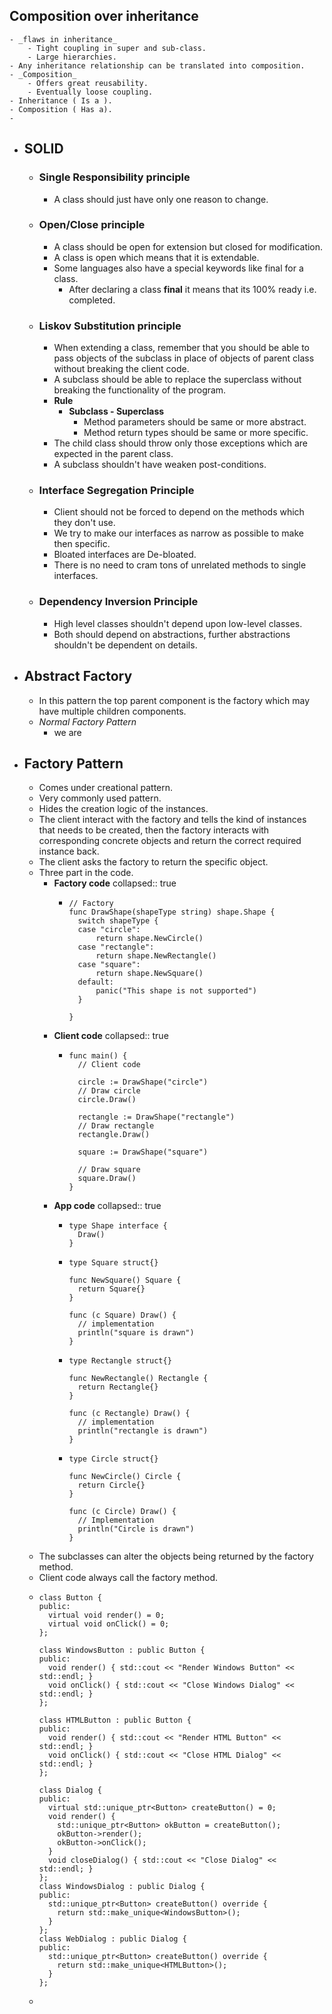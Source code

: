 ## Composition over inheritance
	- _flaws in inheritance_
		- Tight coupling in super and sub-class.
		- Large hierarchies.
	- Any inheritance relationship can be translated into composition.
	- _Composition_
		- Offers great reusability.
		- Eventually loose coupling.
	- Inheritance ( Is a ).
	- Composition ( Has a).
	-
- ## SOLID
	- ### **S**ingle Responsibility principle
		- A class should just have only one reason to change.
	- ### **O**pen/Close principle
		- A class should be open for extension but closed for modification.
		- A class is open which means that it is extendable.
		- Some languages also have a special keywords like final for a class.
			- After declaring a class __final__ it means that its 100% ready i.e. completed.
	- ### **L**iskov Substitution principle
		- When extending a class, remember that you should be able to pass objects of the subclass in place of objects of parent class without breaking the client code.
		- A subclass should be able to replace the superclass without breaking the functionality of the program.
		- **Rule**
			- **Subclass - Superclass**
				- Method parameters should be same or more abstract.
				- Method return types should be same or more specific.
		- The child class should throw only those exceptions which are expected in the parent class.
		- A subclass shouldn't have weaken post-conditions.
	- ### Interface Segregation Principle
		- Client should not be forced to depend on the methods which they don't use.
		- We try to make our interfaces as narrow as possible to make then specific.
		- Bloated interfaces are De-bloated.
		- There is no need to cram tons of unrelated methods to single interfaces.
	- ### Dependency Inversion Principle
		- High level classes shouldn't depend upon low-level classes.
		- Both should depend on abstractions, further abstractions shouldn't be dependent on details.
- ## Abstract Factory
	- In this pattern the top parent component is the factory which may have multiple children components.
	- _Normal Factory Pattern_
		- we are
- ## Factory Pattern
	- Comes under creational pattern.
	- Very commonly used pattern.
	- Hides the creation logic of the instances.
	- The client interact with the factory and tells the kind of instances that needs to be created, then the factory interacts with corresponding concrete objects and return the correct required instance back.
	- The client  asks the factory to return the specific object.
	- Three part in the code.
		- **Factory code**
		  collapsed:: true
			- ```
			  // Factory
			  func DrawShape(shapeType string) shape.Shape {
			  	switch shapeType {
			  	case "circle":
			  		return shape.NewCircle()
			  	case "rectangle":
			  		return shape.NewRectangle()
			  	case "square":
			  		return shape.NewSquare()
			  	default:
			  		panic("This shape is not supported")
			  	}
			  
			  }
			  
			  ```
		- **Client code**
		  collapsed:: true
			- ```
			  func main() {
			  	// Client code
			  
			  	circle := DrawShape("circle")
			  	// Draw circle
			  	circle.Draw()
			  
			  	rectangle := DrawShape("rectangle")
			  	// Draw rectangle
			  	rectangle.Draw()
			  
			  	square := DrawShape("square")
			  
			  	// Draw square
			  	square.Draw()
			  }
			  ```
		- **App code**
		  collapsed:: true
			- ```
			  type Shape interface {
			  	Draw()
			  }
			  ```
			- ```
			  type Square struct{}
			  
			  func NewSquare() Square {
			  	return Square{}
			  }
			  
			  func (c Square) Draw() {
			  	// implementation
			  	println("square is drawn")
			  }
			  ```
			- ```
			  type Rectangle struct{}
			  
			  func NewRectangle() Rectangle {
			  	return Rectangle{}
			  }
			  
			  func (c Rectangle) Draw() {
			  	// implementation
			  	println("rectangle is drawn")
			  }
			  ```
			- ```
			  type Circle struct{}
			  
			  func NewCircle() Circle {
			  	return Circle{}
			  }
			  
			  func (c Circle) Draw() {
			  	// Implementation
			  	println("Circle is drawn")
			  }
			  ```
	- The subclasses can alter the objects being returned by the factory method.
	- Client code always call the factory method.
	- ```
	  class Button {
	  public:
	    virtual void render() = 0;
	    virtual void onClick() = 0;
	  };
	  
	  class WindowsButton : public Button {
	  public:
	    void render() { std::cout << "Render Windows Button" << std::endl; }
	    void onClick() { std::cout << "Close Windows Dialog" << std::endl; }
	  };
	  
	  class HTMLButton : public Button {
	  public:
	    void render() { std::cout << "Render HTML Button" << std::endl; }
	    void onClick() { std::cout << "Close HTML Dialog" << std::endl; }
	  };
	  
	  class Dialog {
	  public:
	    virtual std::unique_ptr<Button> createButton() = 0;
	    void render() {
	      std::unique_ptr<Button> okButton = createButton();
	      okButton->render();
	      okButton->onClick();
	    }
	    void closeDialog() { std::cout << "Close Dialog" << std::endl; }
	  };
	  class WindowsDialog : public Dialog {
	  public:
	    std::unique_ptr<Button> createButton() override {
	      return std::make_unique<WindowsButton>();
	    }
	  };
	  class WebDialog : public Dialog {
	  public:
	    std::unique_ptr<Button> createButton() override {
	      return std::make_unique<HTMLButton>();
	    }
	  };
	  ```
	-